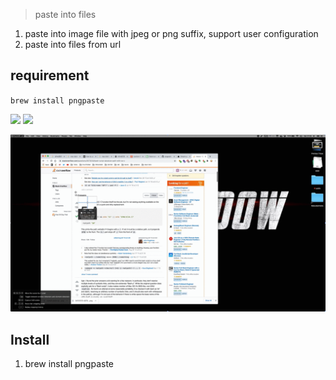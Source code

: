 > paste into files

1. paste into image file with jpeg or png suffix, support user configuration
2. paste into files from url

## requirement

`brew install pngpaste`



![](https://img.shields.io/badge/version-v1.2-green?style=for-the-badge)
[![](https://img.shields.io/badge/download-click-blue?style=for-the-badge)](https://github.com/alanhg/alfred-workflows/raw/master/paste-into-files/Paste%20into%20files.alfredworkflow)




<!-- more -->

![](./screenshot.gif)

## Install

1. brew install pngpaste
